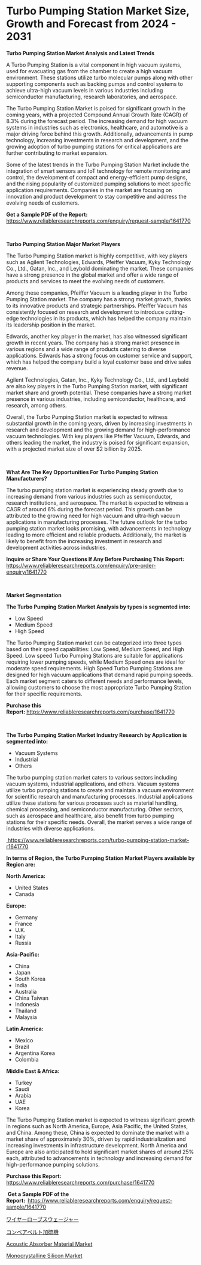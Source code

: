 <p><h1>Turbo Pumping Station Market Size, Growth and Forecast from 2024 - 2031</h1></p><p><strong>Turbo Pumping Station Market Analysis and Latest Trends</strong></p>
<p><p>A Turbo Pumping Station is a vital component in high vacuum systems, used for evacuating gas from the chamber to create a high vacuum environment. These stations utilize turbo molecular pumps along with other supporting components such as backing pumps and control systems to achieve ultra-high vacuum levels in various industries including semiconductor manufacturing, research laboratories, and aerospace.</p><p>The Turbo Pumping Station Market is poised for significant growth in the coming years, with a projected Compound Annual Growth Rate (CAGR) of 8.3% during the forecast period. The increasing demand for high vacuum systems in industries such as electronics, healthcare, and automotive is a major driving force behind this growth. Additionally, advancements in pump technology, increasing investments in research and development, and the growing adoption of turbo pumping stations for critical applications are further contributing to market expansion.</p><p>Some of the latest trends in the Turbo Pumping Station Market include the integration of smart sensors and IoT technology for remote monitoring and control, the development of compact and energy-efficient pump designs, and the rising popularity of customized pumping solutions to meet specific application requirements. Companies in the market are focusing on innovation and product development to stay competitive and address the evolving needs of customers.</p></p>
<p><strong>Get a Sample PDF of the Report:&nbsp;</strong> <a href="https://www.reliableresearchreports.com/enquiry/request-sample/1641770">https://www.reliableresearchreports.com/enquiry/request-sample/1641770</a></p>
<p>&nbsp;</p>
<p><strong>Turbo Pumping Station Major Market Players</strong></p>
<p><p>The Turbo Pumping Station market is highly competitive, with key players such as Agilent Technologies, Edwards, Pfeiffer Vacuum, Kyky Technology Co., Ltd., Gatan, Inc., and Leybold dominating the market. These companies have a strong presence in the global market and offer a wide range of products and services to meet the evolving needs of customers.</p><p>Among these companies, Pfeiffer Vacuum is a leading player in the Turbo Pumping Station market. The company has a strong market growth, thanks to its innovative products and strategic partnerships. Pfeiffer Vacuum has consistently focused on research and development to introduce cutting-edge technologies in its products, which has helped the company maintain its leadership position in the market.</p><p>Edwards, another key player in the market, has also witnessed significant growth in recent years. The company has a strong market presence in various regions and a wide range of products catering to diverse applications. Edwards has a strong focus on customer service and support, which has helped the company build a loyal customer base and drive sales revenue.</p><p>Agilent Technologies, Gatan, Inc., Kyky Technology Co., Ltd., and Leybold are also key players in the Turbo Pumping Station market, with significant market share and growth potential. These companies have a strong market presence in various industries, including semiconductor, healthcare, and research, among others.</p><p>Overall, the Turbo Pumping Station market is expected to witness substantial growth in the coming years, driven by increasing investments in research and development and the growing demand for high-performance vacuum technologies. With key players like Pfeiffer Vacuum, Edwards, and others leading the market, the industry is poised for significant expansion, with a projected market size of over $2 billion by 2025.</p></p>
<p>&nbsp;</p>
<p><strong>What Are The Key Opportunities For Turbo Pumping Station Manufacturers?</strong></p>
<p><p>The turbo pumping station market is experiencing steady growth due to increasing demand from various industries such as semiconductor, research institutions, and aerospace. The market is expected to witness a CAGR of around 6% during the forecast period. This growth can be attributed to the growing need for high vacuum and ultra-high vacuum applications in manufacturing processes. The future outlook for the turbo pumping station market looks promising, with advancements in technology leading to more efficient and reliable products. Additionally, the market is likely to benefit from the increasing investment in research and development activities across industries.</p></p>
<p><strong>Inquire or Share Your Questions If Any Before Purchasing This Report:</strong> <a href="https://www.reliableresearchreports.com/enquiry/pre-order-enquiry/1641770">https://www.reliableresearchreports.com/enquiry/pre-order-enquiry/1641770</a></p>
<p>&nbsp;</p>
<p><strong>Market Segmentation</strong></p>
<p><strong>The Turbo Pumping Station Market Analysis by types is segmented into:</strong></p>
<p><ul><li>Low Speed</li><li>Medium Speed</li><li>High Speed</li></ul></p>
<p><p>The Turbo Pumping Station market can be categorized into three types based on their speed capabilities: Low Speed, Medium Speed, and High Speed. Low speed Turbo Pumping Stations are suitable for applications requiring lower pumping speeds, while Medium Speed ones are ideal for moderate speed requirements. High Speed Turbo Pumping Stations are designed for high vacuum applications that demand rapid pumping speeds. Each market segment caters to different needs and performance levels, allowing customers to choose the most appropriate Turbo Pumping Station for their specific requirements.</p></p>
<p><strong>Purchase this Report:&nbsp;</strong><a href="https://www.reliableresearchreports.com/purchase/1641770">https://www.reliableresearchreports.com/purchase/1641770</a></p>
<p>&nbsp;</p>
<p><strong>The Turbo Pumping Station Market Industry Research by Application is segmented into:</strong></p>
<p><ul><li>Vacuum Systems</li><li>Industrial</li><li>Others</li></ul></p>
<p><p>The turbo pumping station market caters to various sectors including vacuum systems, industrial applications, and others. Vacuum systems utilize turbo pumping stations to create and maintain a vacuum environment for scientific research and manufacturing processes. Industrial applications utilize these stations for various processes such as material handling, chemical processing, and semiconductor manufacturing. Other sectors, such as aerospace and healthcare, also benefit from turbo pumping stations for their specific needs. Overall, the market serves a wide range of industries with diverse applications.</p></p>
<p><a href="https://www.reliableresearchreports.com/turbo-pumping-station-market-r1641770">&nbsp;https://www.reliableresearchreports.com/turbo-pumping-station-market-r1641770</a></p>
<p><strong>In terms of Region, the Turbo Pumping Station Market Players available by Region are:</strong></p>
<p>
    <p> <strong> North America: </strong>
        <ul>
            <li>United States</li>
            <li>Canada</li>
        </ul>
        </p> 
    <p> <strong> Europe: </strong>
        <ul>
            <li>Germany</li>
            <li>France</li>
            <li>U.K.</li>
            <li>Italy</li>
            <li>Russia</li>
        </ul>
        </p> 
    <p> <strong> Asia-Pacific: </strong>
        <ul>
            <li>China</li>
            <li>Japan</li>
            <li>South Korea</li>
            <li>India</li>
            <li>Australia</li>
            <li>China Taiwan</li>
            <li>Indonesia</li>
            <li>Thailand</li>
            <li>Malaysia</li>
        </ul>
        </p> 
    <p> <strong> Latin America: </strong>
        <ul>
            <li>Mexico</li>
            <li>Brazil</li>
            <li>Argentina Korea</li>
            <li>Colombia</li>
        </ul>
        </p> 
    <p> <strong> Middle East & Africa: </strong>
        <ul>
            <li>Turkey</li>
            <li>Saudi</li>
            <li>Arabia</li>
            <li>UAE</li>
            <li>Korea</li>
        </ul>
    </p>
    </p>
<p><p>The Turbo Pumping Station market is expected to witness significant growth in regions such as North America, Europe, Asia Pacific, the United States, and China. Among these, China is expected to dominate the market with a market share of approximately 30%, driven by rapid industrialization and increasing investments in infrastructure development. North America and Europe are also anticipated to hold significant market shares of around 25% each, attributed to advancements in technology and increasing demand for high-performance pumping solutions.</p></p>
<p><strong>Purchase this Report: </strong><a href="https://www.reliableresearchreports.com/purchase/1641770">https://www.reliableresearchreports.com/purchase/1641770</a></p>
<p>&nbsp;<strong>Get a Sample PDF of the Report:&nbsp;&nbsp;</strong><a href="https://www.reliableresearchreports.com/enquiry/request-sample/1641770">https://www.reliableresearchreports.com/enquiry/request-sample/1641770</a></p>
<p><strong></strong></p>
<p><p><a href="https://github.com/avbqbctihcbe2/Market-Research-Report-List-1/blob/main/914173837190.md">ワイヤーロープスウェージャー</a></p><p><a href="https://github.com/luffiazaza/Market-Research-Report-List-1/blob/main/390592237191.md">コンベアベルト加硫機</a></p><p><a href="https://issuu.com/reportprime-2/docs/acoustic-absorber-material-market-size-2030.pptx">Acoustic Absorber Material Market</a></p><p><a href="https://issuu.com/reportprime-2/docs/monocrystalline-silicon-market-size-2030.pptx">Monocrystalline Silicon Market</a></p></p>